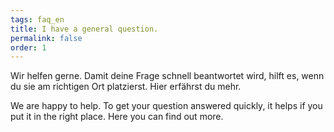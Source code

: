 ```yaml
---
tags: faq_en
title: I have a general question. 
permalink: false
order: 1
---
```


Wir helfen gerne. Damit deine Frage schnell beantwortet wird, hilft es, wenn du sie am richtigen Ort platzierst. <sbb-link variant="inline" href="/{{page.lang}}/design-system/getting-started/help/">Hier</sbb-link> erfährst du mehr.

We are happy to help. To get your question answered quickly, it helps if you put it in the right place. <sbb-link variant="inline" href="/{{page.lang}}/design-system/getting-started/help/">Here</sbb-link> you can find out more. 